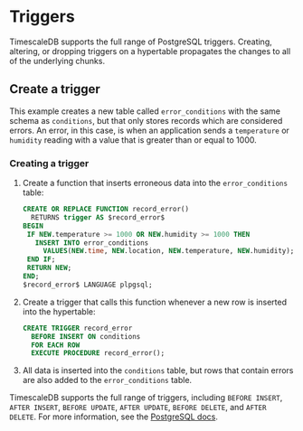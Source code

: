 # Triggers
TimescaleDB supports the full range of PostgreSQL triggers. Creating, altering,
or dropping triggers on a hypertable propagates the changes to all of the
underlying chunks.

## Create a trigger
This example creates a new table called `error_conditions` with the same schema
as `conditions`, but that only stores records which are considered errors. An
error, in this case, is when an application sends a `temperature` or `humidity`
reading with a value that is greater than or equal to 1000.

<procedure>

### Creating a trigger

1.  Create a function that inserts erroneous data into the `error_conditions`
    table:

    ```sql
    CREATE OR REPLACE FUNCTION record_error()
      RETURNS trigger AS $record_error$
    BEGIN
     IF NEW.temperature >= 1000 OR NEW.humidity >= 1000 THEN
       INSERT INTO error_conditions
         VALUES(NEW.time, NEW.location, NEW.temperature, NEW.humidity);
     END IF;
     RETURN NEW;
    END;
    $record_error$ LANGUAGE plpgsql;
    ```

1.  Create a trigger that calls this function whenever a new row is inserted
    into the hypertable:

    ```sql
    CREATE TRIGGER record_error
      BEFORE INSERT ON conditions
      FOR EACH ROW
      EXECUTE PROCEDURE record_error();
    ```

1.  All data is inserted into the `conditions` table, but rows that contain errors
    are also added to the `error_conditions` table.

<procedure>

TimescaleDB supports the full range of triggers, including `BEFORE INSERT`,
`AFTER INSERT`, `BEFORE UPDATE`, `AFTER UPDATE`, `BEFORE DELETE`, and
`AFTER DELETE`. For more information, see the
[PostgreSQL docs][postgres-createtrigger].

[postgres-createtrigger]: https://www.postgresql.org/docs/current/static/sql-createtrigger.html

